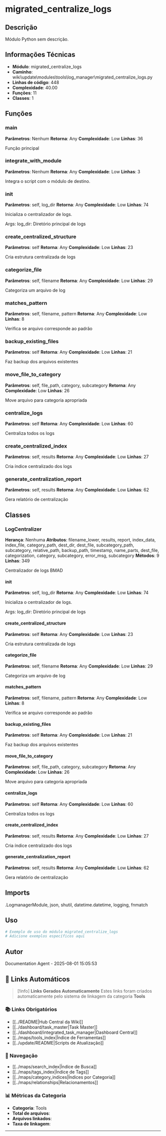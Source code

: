 # migrated_centralize_logs

## Descrição

Módulo Python sem descrição.

## Informações Técnicas

- **Módulo**: migrated_centralize_logs
- **Caminho**: wiki\update\modules\tools\log_manager\migrated_centralize_logs.py
- **Linhas de código**: 448
- **Complexidade**: 40.00
- **Funções**: 11
- **Classes**: 1

## Funções

### main

**Parâmetros**: Nenhum
**Retorna**: Any
**Complexidade**: Low
**Linhas**: 36

Função principal

### integrate_with_module

**Parâmetros**: Nenhum
**Retorna**: Any
**Complexidade**: Low
**Linhas**: 3

Integra o script com o módulo de destino.

### __init__

**Parâmetros**: self, log_dir
**Retorna**: Any
**Complexidade**: Low
**Linhas**: 74

Inicializa o centralizador de logs.

Args:
    log_dir: Diretório principal de logs

### create_centralized_structure

**Parâmetros**: self
**Retorna**: Any
**Complexidade**: Low
**Linhas**: 23

Cria estrutura centralizada de logs

### categorize_file

**Parâmetros**: self, filename
**Retorna**: Any
**Complexidade**: Low
**Linhas**: 29

Categoriza um arquivo de log

### matches_pattern

**Parâmetros**: self, filename, pattern
**Retorna**: Any
**Complexidade**: Low
**Linhas**: 8

Verifica se arquivo corresponde ao padrão

### backup_existing_files

**Parâmetros**: self
**Retorna**: Any
**Complexidade**: Low
**Linhas**: 21

Faz backup dos arquivos existentes

### move_file_to_category

**Parâmetros**: self, file_path, category, subcategory
**Retorna**: Any
**Complexidade**: Low
**Linhas**: 26

Move arquivo para categoria apropriada

### centralize_logs

**Parâmetros**: self
**Retorna**: Any
**Complexidade**: Low
**Linhas**: 60

Centraliza todos os logs

### create_centralized_index

**Parâmetros**: self, results
**Retorna**: Any
**Complexidade**: Low
**Linhas**: 27

Cria índice centralizado dos logs

### generate_centralization_report

**Parâmetros**: self, results
**Retorna**: Any
**Complexidade**: Low
**Linhas**: 62

Gera relatório de centralização

## Classes

### LogCentralizer

**Herança**: Nenhuma
**Atributos**: filename_lower, results, report, index_data, index_file, category_path, dest_dir, dest_file, subcategory_path, subcategory, relative_path, backup_path, timestamp, name_parts, dest_file, categorization, category, subcategory, error_msg, subcategory
**Métodos**: 9
**Linhas**: 349

Centralizador de logs BMAD

#### __init__

**Parâmetros**: self, log_dir
**Retorna**: Any
**Complexidade**: Low
**Linhas**: 74

Inicializa o centralizador de logs.

Args:
    log_dir: Diretório principal de logs

#### create_centralized_structure

**Parâmetros**: self
**Retorna**: Any
**Complexidade**: Low
**Linhas**: 23

Cria estrutura centralizada de logs

#### categorize_file

**Parâmetros**: self, filename
**Retorna**: Any
**Complexidade**: Low
**Linhas**: 29

Categoriza um arquivo de log

#### matches_pattern

**Parâmetros**: self, filename, pattern
**Retorna**: Any
**Complexidade**: Low
**Linhas**: 8

Verifica se arquivo corresponde ao padrão

#### backup_existing_files

**Parâmetros**: self
**Retorna**: Any
**Complexidade**: Low
**Linhas**: 21

Faz backup dos arquivos existentes

#### move_file_to_category

**Parâmetros**: self, file_path, category, subcategory
**Retorna**: Any
**Complexidade**: Low
**Linhas**: 26

Move arquivo para categoria apropriada

#### centralize_logs

**Parâmetros**: self
**Retorna**: Any
**Complexidade**: Low
**Linhas**: 60

Centraliza todos os logs

#### create_centralized_index

**Parâmetros**: self, results
**Retorna**: Any
**Complexidade**: Low
**Linhas**: 27

Cria índice centralizado dos logs

#### generate_centralization_report

**Parâmetros**: self, results
**Retorna**: Any
**Complexidade**: Low
**Linhas**: 62

Gera relatório de centralização

## Imports

.LogmanagerModule, json, shutil, datetime.datetime, logging, fnmatch

## Uso

```python
# Exemplo de uso do módulo migrated_centralize_logs
# Adicione exemplos específicos aqui
```

## Autor

Documentation Agent - 2025-08-01 15:05:53

## 🔗 **Links Automáticos**

> [!info] **Links Gerados Automaticamente**
> Estes links foram criados automaticamente pelo sistema de linkagem da categoria **Tools**

### **📚 Links Obrigatórios**
- [[../README|Hub Central da Wiki]]
- [[../dashboard/task_master|Task Master]]
- [[../dashboard/integrated_task_manager|Dashboard Central]]
- [[../maps/tools_index|Índice de Ferramentas]]
- [[../update/README|Scripts de Atualização]]

### **🧭 Navegação**
- [[../maps/search_index|Índice de Busca]]
- [[../maps/tags_index|Índice de Tags]]
- [[../maps/category_indices|Índices por Categoria]]
- [[../maps/relationships|Relacionamentos]]

### **📊 Métricas da Categoria**
- **Categoria**: Tools
- **Total de arquivos**: <!-- Contador automático -->
- **Arquivos linkados**: <!-- Contador automático -->
- **Taxa de linkagem**: <!-- Percentual automático -->

---

